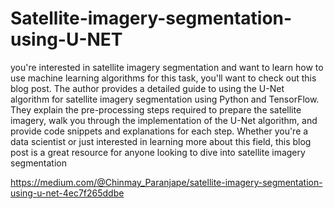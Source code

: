 # Satellite-imagery-segmentation-using-U-NET

you're interested in satellite imagery segmentation and want to learn how to use machine learning algorithms for this task, you'll want to check out this blog post. The author provides a detailed guide to using the U-Net algorithm for satellite imagery segmentation using Python and TensorFlow. They explain the pre-processing steps required to prepare the satellite imagery, walk you through the implementation of the U-Net algorithm, and provide code snippets and explanations for each step. Whether you're a data scientist or just interested in learning more about this field, this blog post is a great resource for anyone looking to dive into satellite imagery segmentation

https://medium.com/@Chinmay_Paranjape/satellite-imagery-segmentation-using-u-net-4ec7f265ddbe
